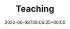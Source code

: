 ---
title: "Teaching"
date: 2020-06-08T08:06:25+06:00
description: Introduction to Sample Post
menu:
  sidebar:
    name: Teaching
    identifier: teaching
    weight: 20
tags: ["Teaching", "Multi-lingual"]
categories: ["Teaching"]
---